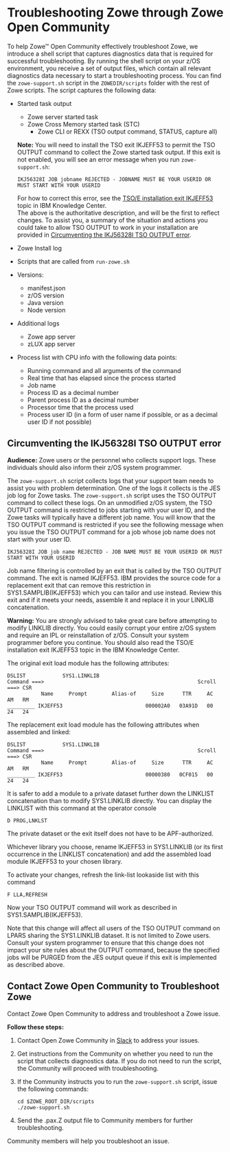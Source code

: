 # Troubleshooting Zowe through Zowe Open Community

To help Zowe&trade; Open Community effectively troubleshoot Zowe, we introduce a shell script that captures diagnostics data that is required for successful troubleshooting. By running the shell script on your z/OS environment, you receive a set of output files, which contain all relevant diagnostics data necessary to start a troubleshooting process. You can find the `zowe-support.sh` script in the `ZOWEDIR/scripts` folder with the rest of Zowe scripts. The script captures the following data:

 - Started task output
    - Zowe server started task
    - Zowe Cross Memory started task (STC)
        - Zowe CLI or REXX (TSO output command, STATUS, capture all)
    
    **Note:** You will need to install the TSO exit IKJEFF53 to permit the TSO OUTPUT command to collect the Zowe started task output.  If this exit is not enabled, you will see an error message when you run `zowe-support.sh`:
    
     ```
    IKJ56328I JOB jobname REJECTED - JOBNAME MUST BE YOUR USERID OR MUST START WITH YOUR USERID
    ```
    For how to correct this error, see the [TSO/E installation exit IKJEFF53](https://www.ibm.com/support/knowledgecenter/SSLTBW_2.2.0/com.ibm.zos.v2r2.e0ze100/ikjeff53.htm) topic in IBM Knowledge Center.  
    The above is the authoritative description, and will be the first to reflect changes.  To assist you, a summary of the situation and actions you could take to allow TSO OUTPUT to work in your installation are provided in [Circumventing the IKJ56328I TSO OUTPUT error](#circumventing-the-ikj56328i-tso-output-error).
    
- Zowe Install log
- Scripts that are called from `run-zowe.sh`
 - Versions:
    - manifest.json
    - z/OS version
    - Java version
    - Node version
 - Additional logs
    - Zowe app server 
    - zLUX app server
 - Process list with CPU info with the following data points: 
   - Running command and all arguments of the command
   - Real time that has elapsed since the process started
   - Job name
   - Process ID as a decimal number
   - Parent process ID as a decimal number
   - Processor time that the process used
   - Process user ID (in a form of user name if possible, or as a decimal user ID if not possible)

## Circumventing the IKJ56328I TSO OUTPUT error

**Audience:** Zowe users or the personnel who collects support logs.  These individuals should also inform their z/OS system programmer.  

The `zowe-support.sh` script collects logs that your support team needs to assist you with problem determination.  One of the logs it collects is the JES job log for Zowe tasks.  The `zowe-support.sh` script uses the TSO OUTPUT command to collect these logs.  On an unmodified z/OS system, the TSO OUTPUT command is restricted to jobs starting with your user ID, and the Zowe tasks will typically have a different job name.  You will know that the TSO OUTPUT command is restricted if you see the following message when you issue the TSO OUTPUT command for a job whose job name does not start with your user ID.   

```
IKJ56328I JOB job name REJECTED - JOB NAME MUST BE YOUR USERID OR MUST START WITH YOUR USERID
```

Job name filtering is controlled by an exit that is called by the TSO OUTPUT command.  The exit is named IKJEFF53.  IBM provides the source code for a replacement exit that can remove this restriction in SYS1.SAMPLIB(IKJEFF53) which you can tailor and use instead.  Review this exit and if it meets your needs, assemble it and replace it in your LINKLIB concatenation.  

**Warning:**  You are strongly advised to take great care before attempting to modify LINKLIB directly. You could easily corrupt your entire z/OS system and require an IPL or reinstallation of z/OS.  Consult your system programmer before you continue.  You should also read the TSO/E installation exit IKJEFF53 topic in the IBM Knowledge Center.  

The original exit load module has the following attributes:

```
DSLIST            SYS1.LINKLIB                          
Command ===>                                                  Scroll ===> CSR 
           Name     Prompt        Alias-of     Size      TTR     AC   AM   RM 
_________ IKJEFF53                           000002A0   03A91D   00    24   24 
```
The replacement exit load module has the following attributes when assembled and linked:

```
DSLIST            SYS1.LINKLIB                          
Command ===>                                                  Scroll ===> CSR 
           Name     Prompt        Alias-of     Size      TTR     AC   AM   RM 
_________ IKJEFF53                           00000380   0CF015   00    24   24 
```
It is safer to add a module to a private dataset further down the LINKLIST concatenation than to modify SYS1.LINKLIB directly.  You can display the LINKLIST with this command at the operator console
```
D PROG,LNKLST
```
The private dataset or the exit itself does not have to be APF-authorized.

Whichever library you choose, rename IKJEFF53 in SYS1.LINKLIB  (or its first occurrence in the LINKLIST concatenation) and add the assembled load module IKJEFF53 to your chosen library.  

To activate your changes, refresh the link-list lookaside list with this command
```
F LLA,REFRESH    
``` 
Now your TSO OUTPUT command will work as described in SYS1.SAMPLIB(IKJEFF53). 

Note that this change will affect all users of the TSO OUTPUT command on LPARS sharing the SYS1.LINKLIB dataset.  It is not limited to Zowe users.  Consult your system programmer to ensure that this change does not impact your site rules about the OUTPUT command, because the specified jobs will be PURGED from the JES output queue if this exit is implemented as described above.  

## Contact Zowe Open Community to Troubleshoot Zowe

Contact Zowe Open Community to address and troubleshoot a Zowe issue.

**Follow these steps:**

1. Contact Open Zowe Community in [Slack](https://app.slack.com/client/T1BAJVCTY/C1BAK03LN) to address your issues.

2. Get instructions from the Community on whether you need to run the  script that collects diagnostics data. If you do not need to run the script, the Community will proceed with troubleshooting.

3. If the Community instructs you to run the `zowe-support.sh` script, issue the following commands:
   ```
   cd $ZOWE_ROOT_DIR/scripts
   ./zowe-support.sh
   ```
4. Send the .pax.Z output file to Community members for further troubleshooting.

Community members will help you troubleshoot an issue.
